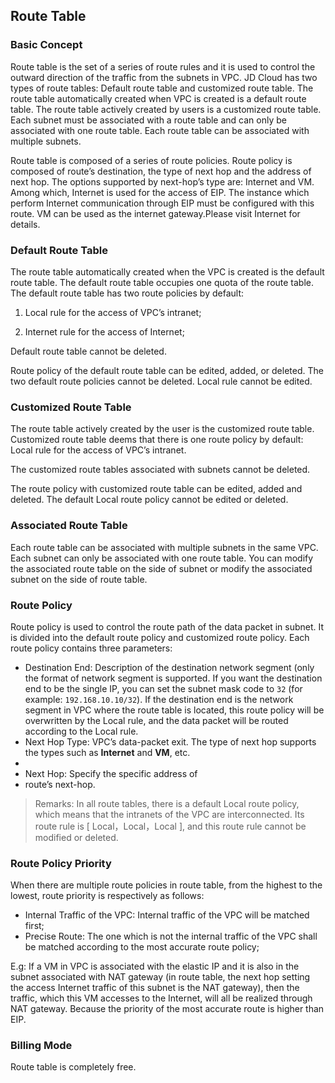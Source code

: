 ## **Route Table**

### Basic Concept

Route table is the set of a series of route rules and it is used to control the outward direction of the traffic from the subnets in VPC. JD Cloud has two types of route tables: Default route table and customized route table. The route table automatically created when VPC is created is a default route table. The route table actively created by users is a customized route table. Each subnet must be associated with a route table and can only be associated with one route table. Each route table can be associated with multiple subnets.

Route table is composed of a series of route policies. Route policy is composed of route’s destination, the type of next hop and the address of next hop. The options supported by next-hop’s type are: Internet and VM. Among which, Internet is used for the access of EIP. The instance which perform Internet communication through EIP must be configured with this route. VM can be used as the internet gateway.Please visit Internet for details.



### **Default Route Table**

The route table automatically created when the VPC is created is the default route table. The default route table occupies one quota of the route table. The default route table has two route policies by default:

1. Local rule for the access of VPC’s intranet;

2. Internet rule for the access of Internet;

Default route table cannot be deleted.

Route policy of the default route table can be edited, added, or deleted. The two default route policies cannot be deleted. Local rule cannot be edited.



### Customized Route Table

The route table actively created by the user is the customized route table. Customized route table deems that there is one route policy by default: Local rule for the access of VPC’s intranet.

The customized route tables associated with subnets cannot be deleted.

The route policy with customized route table can be edited, added and deleted. The default Local route policy cannot be edited or deleted.



### **Associated Route Table**

Each route table can be associated with multiple subnets in the same VPC. Each subnet can only be associated with one route table. You can modify the associated route table on the side of subnet or modify the associated subnet on the side of route table.



### Route Policy

Route policy is used to control the route path of the data packet in subnet. It is divided into the default route policy and customized route policy. Each route policy contains three parameters:

- Destination End: Description of the destination network segment (only the format of network segment is supported. If you want the destination end to be the single IP, you can set the subnet mask code to `32` (for example: `192.168.10.10/32`). If the destination end is the network segment in VPC where the route table is located, this route policy will be overwritten by the Local rule, and the data packet will be routed according to the Local rule.
- Next Hop Type: VPC’s data-packet exit. The type of next hop supports the types such as **Internet** and **VM**, etc.
- 
- Next Hop: Specify the specific address of 
- route’s next-hop.

> Remarks: In all route tables, there is a default Local route policy, which means that the intranets of the VPC are interconnected. Its route rule is [ Local，Local，Local ], and this route rule cannot be modified or deleted.



### **Route Policy Priority**

When there are multiple route policies in route table, from the highest to the lowest, route priority is respectively as follows:

- Internal Traffic of the VPC: Internal traffic of the VPC will be matched first;
- Precise Route: The one which is not the internal traffic of the VPC shall be matched according to the most accurate route policy;

E.g: If a VM in VPC is associated with the elastic IP and it is also in the subnet associated with NAT gateway (in route table, the next hop setting the access Internet traffic of this subnet is the NAT gateway), then the traffic, which this VM accesses to the Internet, will all be realized through NAT gateway. Because the priority of the most accurate route is higher than EIP.



### **Billing Mode**

Route table is completely free. 

